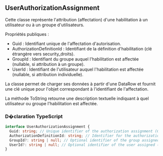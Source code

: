 ﻿## UserAuthorizationAssignment

Cette classe représente l'attribution (affectation) d'une habilitation à un utilisateur ou à un groupe d'utilisateurs.

Propriétés publiques :
- Guid : Identifiant unique de l'affectation d'autorisation.
- AuthorizationDefinitionId : Identifiant de la définition d'habilitation (clé étrangère vers security_droits).
- GroupId : Identifiant du groupe auquel l'habilitation est affectée (nullable, si attribution à un groupe).
- UserId : Identifiant de l'utilisateur auquel l'habilitation est affectée (nullable, si attribution individuelle).

La classe permet de charger ses données à partir d'une DataRow et fournit une clé unique pour l'objet correspondant à l'identifiant de l'affectation.

La méthode ToString retourne une description textuelle indiquant à quel utilisateur ou groupe l'habilitation est affectée.

### D�claration TypeScript
```typescript
interface UserAuthorizationAssignment {
  Guid: string; // Unique identifier of the authorization assignment (GUID)
  AuthorizationDefinitionId: string; // Identifier for the authorization definition (GUID)
  GroupId?: string | null; // Optional identifier of the group assigned (GUID or null)
  UserId?: string | null; // Optional identifier of the user assigned (GUID or null)
}
```
